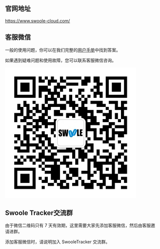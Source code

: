 ## 官网地址

https://www.swoole-cloud.com/

## 客服微信

一般的使用问题，你可以在我们完整的[用户手册](https://www.kancloud.cn/swoole-inc/ee-help-wiki/1213080)中找到答案。

如果遇到疑难问题和使用故障，您可以联系客服微信咨询。

![img](images/6b0425fb0d89789b3eea4452c5b240c5_430x430.png)

## Swoole Tracker交流群

由于微信二维码只有 7 天有效期，这里需要大家先添加客服微信，然后由客服邀请进群。

添加客服微信时，请说明加入 SwooleTracker 交流群。